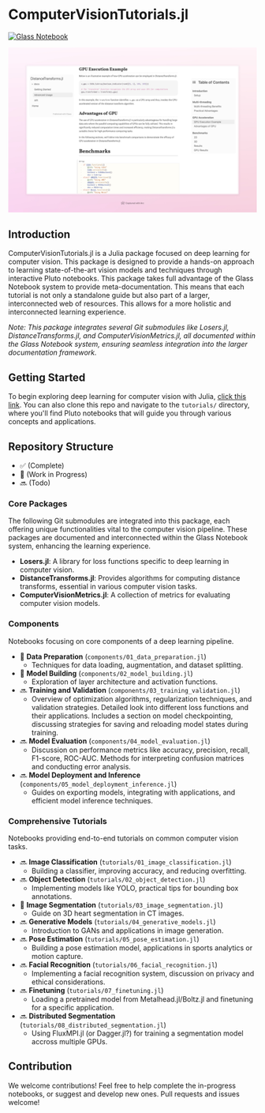 # ComputerVisionTutorials.jl
[![Glass Notebook](https://img.shields.io/badge/Docs-Glass%20Notebook-aquamarine.svg)](https://glassnotebook.io/r/DxnIPJnIqpEqiQnJgqiBP/index.jl)

![ComputerVisionTutorials.jl Screenshot](/assets/screenshot.jpeg)

## Introduction
ComputerVisionTutorials.jl is a Julia package focused on deep learning for computer vision. This package is designed to provide a hands-on approach to learning state-of-the-art vision models and techniques through interactive Pluto notebooks. This package takes full advantage of the Glass Notebook system to provide meta-documentation. This means that each tutorial is not only a standalone guide but also part of a larger, interconnected web of resources. This allows for a more holistic and interconnected learning experience.

*Note: This package integrates several Git submodules like Losers.jl, DistanceTransforms.jl, and ComputerVisionMetrics.jl, all documented within the Glass Notebook system, ensuring seamless integration into the larger documentation framework.*

## Getting Started
To begin exploring deep learning for computer vision with Julia, [click this link](https://glassnotebook.io/r/DxnIPJnIqpEqiQnJgqiBP/index.jl). You can also clone this repo and navigate to the `tutorials/` directory, where you'll find Pluto notebooks that will guide you through various concepts and applications.

## Repository Structure
- ✅ (Complete)
- 🚧 (Work in Progress)
- 🔜 (Todo)

### Core Packages
The following Git submodules are integrated into this package, each offering unique functionalities vital to the computer vision pipeline. These packages are documented and interconnected within the Glass Notebook system, enhancing the learning experience.

- **Losers.jl**: A library for loss functions specific to deep learning in computer vision.
- **DistanceTransforms.jl**: Provides algorithms for computing distance transforms, essential in various computer vision tasks.
- **ComputerVisionMetrics.jl**: A collection of metrics for evaluating computer vision models.

### Components
Notebooks focusing on core components of a deep learning pipeline.

- 🚧 **Data Preparation** (`components/01_data_preparation.jl`)
  - Techniques for data loading, augmentation, and dataset splitting.
- 🚧 **Model Building** (`components/02_model_building.jl`)
  - Exploration of layer architecture and activation functions.
- 🔜 **Training and Validation** (`components/03_training_validation.jl`)
  - Overview of optimization algorithms, regularization techniques, and validation strategies. Detailed look into different loss functions and their applications. Includes a section on model checkpointing, discussing strategies for saving and reloading model states during training.
- 🔜 **Model Evaluation** (`components/04_model_evaluation.jl`)
  - Discussion on performance metrics like accuracy, precision, recall, F1-score, ROC-AUC. Methods for interpreting confusion matrices and conducting error analysis.
- 🔜 **Model Deployment and Inference** (`components/05_model_deployment_inference.jl`)
  - Guides on exporting models, integrating with applications, and efficient model inference techniques.

### Comprehensive Tutorials
Notebooks providing end-to-end tutorials on common computer vision tasks.

- 🔜 **Image Classification** (`tutorials/01_image_classification.jl`)
  - Building a classifier, improving accuracy, and reducing overfitting.
- 🔜 **Object Detection** (`tutorials/02_object_detection.jl`)
  - Implementing models like YOLO, practical tips for bounding box annotations.
- 🚧 **Image Segmentation** (`tutorials/03_image_segmentation.jl`)
  - Guide on 3D heart segmentation in CT images.
- 🔜 **Generative Models** (`tutorials/04_generative_models.jl`)
  - Introduction to GANs and applications in image generation.
- 🔜 **Pose Estimation** (`tutorials/05_pose_estimation.jl`)
  - Building a pose estimation model, applications in sports analytics or motion capture.
- 🔜 **Facial Recognition** (`tutorials/06_facial_recognition.jl`)
  - Implementing a facial recognition system, discussion on privacy and ethical considerations.
- 🔜 **Finetuning** (`tutorials/07_finetuning.jl`)
  - Loading a pretrained model from Metalhead.jl/Boltz.jl and finetuning for a specific application.
- 🔜 **Distributed Segmentation** (`tutorials/08_distributed_segmentation.jl`)
  - Using FluxMPI.jl (or Dagger.jl?) for training a segmentation model accross multiple GPUs.

## Contribution
We welcome contributions! Feel free to help complete the in-progress notebooks, or suggest and develop new ones. Pull requests and issues welcome!
